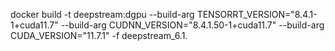 docker build -t deepstream:dgpu --build-arg TENSORRT_VERSION="8.4.1-1+cuda11.7" --build-arg CUDNN_VERSION="8.4.1.50-1+cuda11.7" --build-arg CUDA_VERSION="11.7.1" -f deepstream_6.1.